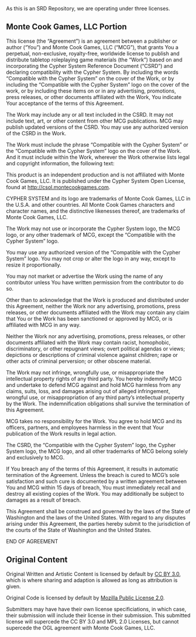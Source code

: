 As this is an SRD Repository, we are operating under three licenses.

## Monte Cook Games, LLC Portion

This license (the “Agreement”) is an agreement between a publisher or author (“You”) and Monte Cook Games, LLC (“MCG”), that grants You a perpetual, non-exclusive, royalty-free, worldwide license to publish and distribute tabletop roleplaying game materials (the “Work”) based on and incorporating the Cypher System Reference Document (“CSRD”) and declaring compatibility with the Cypher System. By including the words “Compatible with the Cypher System” on the cover of the Work, or by including the “Compatible with the Cypher System” logo on the cover of the work, or by including these items on or in any advertising, promotions, press releases, or other documents affiliated with the Work, You indicate Your acceptance of the terms of this Agreement.

The Work may include any or all text included in the CSRD. It may not include text, art, or other content from other MCG publications. MCG may publish updated versions of the CSRD. You may use any authorized version of the CSRD in the Work.

The Work must include the phrase “Compatible with the Cypher System” or the “Compatible with the Cypher System” logo on the cover of the Work. And it must include within the Work, wherever the Work otherwise lists legal and copyright information, the following text:

This product is an independent production and is not affiliated with Monte Cook Games, LLC. It is published under the Cypher System Open License, found at http://csol.montecookgames.com.

CYPHER SYSTEM and its logo are trademarks of Monte Cook Games, LLC in the U.S.A. and other countries. All Monte Cook Games characters and character names, and the distinctive likenesses thereof, are trademarks of Monte Cook Games, LLC.

The Work may not use or incorporate the Cypher System logo, the MCG logo, or any other trademark of MCG, except the “Compatible with the Cypher System” logo.

You may use any authorized version of the “Compatible with the Cypher System” logo. You may not crop or alter the logo in any way, except to resize it proportionally.

You may not market or advertise the Work using the name of any contributor unless You have written permission from the contributor to do so.

Other than to acknowledge that the Work is produced and distributed under this Agreement, neither the Work nor any advertising, promotions, press releases, or other documents affiliated with the Work may contain any claim that You or the Work has been sanctioned or approved by MCG, or is affiliated with MCG in any way.

Neither the Work nor any advertising, promotions, press releases, or other documents affiliated with the Work may contain racist, homophobic, discriminatory, or other repugnant views; overt political agendas or views; depictions or descriptions of criminal violence against children; rape or other acts of criminal perversion; or other obscene material.

The Work may not infringe, wrongfully use, or misappropriate the intellectual property rights of any third party. You hereby indemnify MCG and undertake to defend MCG against and hold MCG harmless from any claims, suits, loss, and damages arising out of alleged infringement, wrongful use, or misappropriation of any third party’s intellectual property by the Work. The indemnification obligations shall survive the termination of this Agreement.

MCG takes no responsibility for the Work. You agree to hold MCG and its officers, partners, and employees harmless in the event that Your publication of the Work results in legal action.

The CSRD, the “Compatible with the Cypher System” logo, the Cypher System logo, the MCG logo, and all other trademarks of MCG belong solely and exclusively to MCG.

If You breach any of the terms of this Agreement, it results in automatic termination of the Agreement. Unless the breach is cured to MCG’s sole satisfaction and such cure is documented by a written agreement between You and MCG within 15 days of breach, You must immediately recall and destroy all existing copies of the Work. You may additionally be subject to damages as a result of breach.

This Agreement shall be construed and governed by the laws of the State of Washington and the laws of the United States. With regard to any disputes arising under this Agreement, the parties hereby submit to the jurisdiction of the courts of the State of Washington and the United States.

END OF AGREEMENT

## Original Content

Original Written and Artistic Content is licensed by default by [CC BY 3.0](https://creativecommons.org/licenses/by/3.0/), which is where sharing and adaption is allowed as long as attribution is given.

Original Code is licensed by default by [Mozilla Public License 2.0](https://www.mozilla.org/en-US/MPL/2.0/).

Submitters may have have their own license specificiations, in which case, their submission will include their license in their submission. This submitted license will supercede the CC BY 3.0 and MPL 2.0 Licenses, but cannot supercede the OGL agreement with Monte Cook Games, LLC. 
